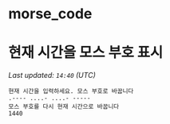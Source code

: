 # morse_code
# 현재 시간을 모스 부호 표시
<!-- MORSE_TIME_START -->
_Last updated: `14:40` (UTC)_

```
현재 시간을 입력하세요. 모스 부호로 바꿉니다
.---- ....- ....- -----
모스 부호를 다시 현재 시간으로 바꿉니다
1440
```
<!-- MORSE_TIME_END -->
